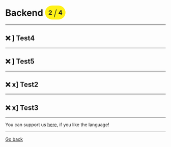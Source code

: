# Backend <span style="background-color: #FFF117; color: #222222; padding: 10px; border-radius: 100px; font-size: 19.2px; vertical-align: top;">2 <span style="font-size: 28.799999999999997px; vertical-align: middle; font-weight: 300;">/</span> 4</span>



_____
## ❌ ] Test4


_____
## ❌ ] Test5

_____
## ❌ x] Test2


_____
## ❌ x] Test3



_____
You can support us [here](https://www.buymeacoffee.com/hurx), if you like the language!
_____
[Go back](../readme.md#Backend)